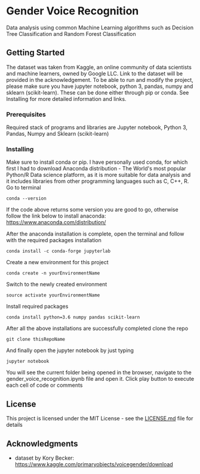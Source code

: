 # Gender Voice Recognition

Data analysis using common Machine Learning algorithms such as Decision Tree Classification and Random Forest Classification

## Getting Started

The dataset was taken from Kaggle, an online community of data scientists and machine learners, owned by Google LLC. Link to the dataset will be provided in the acknowledgement. To be able to run and modify the project, please make sure you have jupyter notebook, python 3, pandas, numpy and sklearn (scikit-learn). These can be done either through pip or conda. See Installing for more detailed information and links.

### Prerequisites

Required stack of programs and libraries are Jupyter notebook, Python 3, Pandas, Numpy and Sklearn (scikit-learn)

### Installing

Make sure to install conda or pip.
I have personally used conda, for which first I had to download Anaconda distribution - The World's most popular Python/R Data science platform, as it is more suitable for data analysis and it includes libraries from other programming languages such as C, C++, R.
Go to terminal

```
conda --version
```

If the code above returns some version you are good to go, otherwise follow the link below to install anaconda:
https://www.anaconda.com/distribution/

After the anaconda installation is complete, open the terminal and follow with the required packages installation

```
conda install -c conda-forge jupyterlab
```

Create a new environment for this project

```
conda create -n yourEnvironmentName
```

Switch to the newly created environment

```
source activate yourEnvironmentName
```

Install required packages

```
conda install python=3.6 numpy pandas scikit-learn
```

After all the above installations are successfully completed clone the repo

```
git clone thisRepoName
```

And finally open the jupyter notebook by just typing

```
jupyter notebook
```

You will see the current folder being opened in the browser, navigate to the gender_voice_recognition.ipynb file and open it.
Click play button to execute each cell of code or comments

## License

This project is licensed under the MIT License - see the [LICENSE.md](LICENSE.md) file for details

## Acknowledgments

- dataset by Kory Becker: https://www.kaggle.com/primaryobjects/voicegender/download
